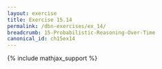 ```yaml
---
layout: exercise
title: Exercise 15.14
permalink: /dbn-exercises/ex_14/
breadcrumb: 15-Probabilistic-Reasoning-Over-Time
canonical_id: ch15ex14
---
```


{% include mathjax_support %}
